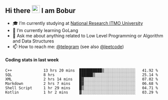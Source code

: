## Hi there <img src="https://media.giphy.com/media/hvRJCLFzcasrR4ia7z/giphy.gif" width="25px"> I am Bobur

- :mortar_board: I’m currently studying at [National Research ITMO University](https://itmo.ru/)
- :seedling: I’m currently learning GoLang
- :speech_balloon: Ask me about anything related to Low Level Programming or Algorithm and Data Structures
- :mailbox: How to reach me: [@telegram](https://t.me/bobur_zakirov) (see also [@leetcode](https://leetcode.com/insanis/))      

#### Coding stats in last week

<!--START_SECTION:waka-->

```text
C++              13 hrs 20 mins  ██████████▒░░░░░░░░░░░░░░   41.92 %
SQL              8 hrs           ██████▒░░░░░░░░░░░░░░░░░░   25.14 %
XML              2 hrs 14 mins   █▓░░░░░░░░░░░░░░░░░░░░░░░   07.02 %
Markdown         2 hrs 7 mins    █▓░░░░░░░░░░░░░░░░░░░░░░░   06.68 %
Shell Script     1 hr 29 mins    █▒░░░░░░░░░░░░░░░░░░░░░░░   04.71 %
Kotlin           1 hr 2 mins     ▓░░░░░░░░░░░░░░░░░░░░░░░░   03.29 %
```

<!--END_SECTION:waka-->
